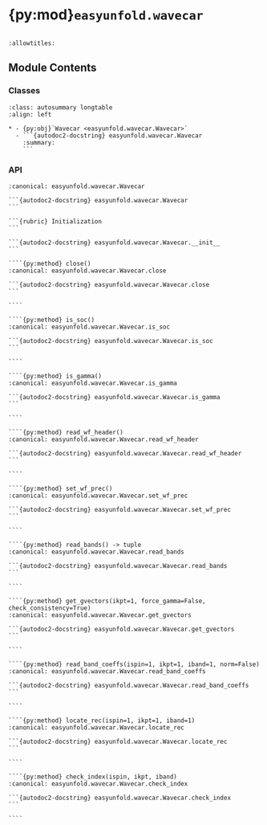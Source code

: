 # {py:mod}`easyunfold.wavecar`

```{py:module} easyunfold.wavecar
```

```{autodoc2-docstring} easyunfold.wavecar
:allowtitles:
```

## Module Contents

### Classes

````{list-table}
:class: autosummary longtable
:align: left

* - {py:obj}`Wavecar <easyunfold.wavecar.Wavecar>`
  - ```{autodoc2-docstring} easyunfold.wavecar.Wavecar
    :summary:
    ```
````

### API

`````{py:class} Wavecar(fnm='WAVECAR', lsorbit=False, lgamma=False, gamma_half='x')
:canonical: easyunfold.wavecar.Wavecar

```{autodoc2-docstring} easyunfold.wavecar.Wavecar
```

```{rubric} Initialization
```

```{autodoc2-docstring} easyunfold.wavecar.Wavecar.__init__
```

````{py:method} close()
:canonical: easyunfold.wavecar.Wavecar.close

```{autodoc2-docstring} easyunfold.wavecar.Wavecar.close
```

````

````{py:method} is_soc()
:canonical: easyunfold.wavecar.Wavecar.is_soc

```{autodoc2-docstring} easyunfold.wavecar.Wavecar.is_soc
```

````

````{py:method} is_gamma()
:canonical: easyunfold.wavecar.Wavecar.is_gamma

```{autodoc2-docstring} easyunfold.wavecar.Wavecar.is_gamma
```

````

````{py:method} read_wf_header()
:canonical: easyunfold.wavecar.Wavecar.read_wf_header

```{autodoc2-docstring} easyunfold.wavecar.Wavecar.read_wf_header
```

````

````{py:method} set_wf_prec()
:canonical: easyunfold.wavecar.Wavecar.set_wf_prec

```{autodoc2-docstring} easyunfold.wavecar.Wavecar.set_wf_prec
```

````

````{py:method} read_bands() -> tuple
:canonical: easyunfold.wavecar.Wavecar.read_bands

```{autodoc2-docstring} easyunfold.wavecar.Wavecar.read_bands
```

````

````{py:method} get_gvectors(ikpt=1, force_gamma=False, check_consistency=True)
:canonical: easyunfold.wavecar.Wavecar.get_gvectors

```{autodoc2-docstring} easyunfold.wavecar.Wavecar.get_gvectors
```

````

````{py:method} read_band_coeffs(ispin=1, ikpt=1, iband=1, norm=False)
:canonical: easyunfold.wavecar.Wavecar.read_band_coeffs

```{autodoc2-docstring} easyunfold.wavecar.Wavecar.read_band_coeffs
```

````

````{py:method} locate_rec(ispin=1, ikpt=1, iband=1)
:canonical: easyunfold.wavecar.Wavecar.locate_rec

```{autodoc2-docstring} easyunfold.wavecar.Wavecar.locate_rec
```

````

````{py:method} check_index(ispin, ikpt, iband)
:canonical: easyunfold.wavecar.Wavecar.check_index

```{autodoc2-docstring} easyunfold.wavecar.Wavecar.check_index
```

````

`````
